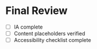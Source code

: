 # Final Review
- [ ] IA complete
- [ ] Content placeholders verified
- [ ] Accessibility checklist complete
